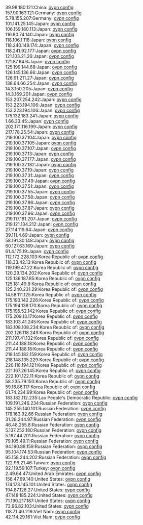39.98.180.121:China: [ovpn config](vpn/39_98_180_121.ovpn)  
157.90.163.121:Germany: [ovpn config](vpn/157_90_163_121.ovpn)  
5.78.155.207:Germany: [ovpn config](vpn/5_78_155_207.ovpn)  
101.141.25.145:Japan: [ovpn config](vpn/101_141_25_145.ovpn)  
106.159.180.113:Japan: [ovpn config](vpn/106_159_180_113.ovpn)  
116.80.74.140:Japan: [ovpn config](vpn/116_80_74_140.ovpn)  
118.106.1.118:Japan: [ovpn config](vpn/118_106_1_118.ovpn)  
118.240.149.174:Japan: [ovpn config](vpn/118_240_149_174.ovpn)  
118.241.92.177:Japan: [ovpn config](vpn/118_241_92_177.ovpn)  
121.103.21.26:Japan: [ovpn config](vpn/121_103_21_26.ovpn)  
121.87.64.6:Japan: [ovpn config](vpn/121_87_64_6.ovpn)  
125.199.144.68:Japan: [ovpn config](vpn/125_199_144_68.ovpn)  
126.145.136.66:Japan: [ovpn config](vpn/126_145_136_66.ovpn)  
126.91.211.27:Japan: [ovpn config](vpn/126_91_211_27.ovpn)  
138.64.66.254:Japan: [ovpn config](vpn/138_64_66_254.ovpn)  
14.3.150.205:Japan: [ovpn config](vpn/14_3_150_205.ovpn)  
14.3.169.201:Japan: [ovpn config](vpn/14_3_169_201.ovpn)  
153.207.254.242:Japan: [ovpn config](vpn/153_207_254_242.ovpn)  
153.223.194.106:Japan: [ovpn config](vpn/153_223_194_106.ovpn)  
153.223.194.106:Japan: [ovpn config](vpn/153_223_194_106.ovpn)  
175.132.183.241:Japan: [ovpn config](vpn/175_132_183_241.ovpn)  
1.66.33.45:Japan: [ovpn config](vpn/1_66_33_45.ovpn)  
202.171.116.199:Japan: [ovpn config](vpn/202_171_116_199.ovpn)  
217.178.25.54:Japan: [ovpn config](vpn/217_178_25_54.ovpn)  
219.100.37.104:Japan: [ovpn config](vpn/219_100_37_104.ovpn)  
219.100.37.105:Japan: [ovpn config](vpn/219_100_37_105.ovpn)  
219.100.37.107:Japan: [ovpn config](vpn/219_100_37_107.ovpn)  
219.100.37.13:Japan: [ovpn config](vpn/219_100_37_13.ovpn)  
219.100.37.177:Japan: [ovpn config](vpn/219_100_37_177.ovpn)  
219.100.37.182:Japan: [ovpn config](vpn/219_100_37_182.ovpn)  
219.100.37.19:Japan: [ovpn config](vpn/219_100_37_19.ovpn)  
219.100.37.31:Japan: [ovpn config](vpn/219_100_37_31.ovpn)  
219.100.37.49:Japan: [ovpn config](vpn/219_100_37_49.ovpn)  
219.100.37.51:Japan: [ovpn config](vpn/219_100_37_51.ovpn)  
219.100.37.55:Japan: [ovpn config](vpn/219_100_37_55.ovpn)  
219.100.37.58:Japan: [ovpn config](vpn/219_100_37_58.ovpn)  
219.100.37.86:Japan: [ovpn config](vpn/219_100_37_86.ovpn)  
219.100.37.87:Japan: [ovpn config](vpn/219_100_37_87.ovpn)  
219.100.37.96:Japan: [ovpn config](vpn/219_100_37_96.ovpn)  
219.117.181.207:Japan: [ovpn config](vpn/219_117_181_207.ovpn)  
219.121.134.212:Japan: [ovpn config](vpn/219_121_134_212.ovpn)  
27.114.119.64:Japan: [ovpn config](vpn/27_114_119_64.ovpn)  
39.111.4.69:Japan: [ovpn config](vpn/39_111_4_69.ovpn)  
58.191.30.148:Japan: [ovpn config](vpn/58_191_30_148.ovpn)  
60.127.63.169:Japan: [ovpn config](vpn/60_127_63_169.ovpn)  
61.4.175.19:Japan: [ovpn config](vpn/61_4_175_19.ovpn)  
112.172.228.103:Korea Republic of: [ovpn config](vpn/112_172_228_103.ovpn)  
118.33.42.13:Korea Republic of: [ovpn config](vpn/118_33_42_13.ovpn)  
119.199.47.22:Korea Republic of: [ovpn config](vpn/119_199_47_22.ovpn)  
120.29.134.202:Korea Republic of: [ovpn config](vpn/120_29_134_202.ovpn)  
125.136.187.85:Korea Republic of: [ovpn config](vpn/125_136_187_85.ovpn)  
125.181.49.8:Korea Republic of: [ovpn config](vpn/125_181_49_8.ovpn)  
125.240.231.29:Korea Republic of: [ovpn config](vpn/125_240_231_29.ovpn)  
14.58.111.125:Korea Republic of: [ovpn config](vpn/14_58_111_125.ovpn)  
175.193.142.226:Korea Republic of: [ovpn config](vpn/175_193_142_226.ovpn)  
175.194.138.170:Korea Republic of: [ovpn config](vpn/175_194_138_170.ovpn)  
175.195.52.142:Korea Republic of: [ovpn config](vpn/175_195_52_142.ovpn)  
175.209.13.17:Korea Republic of: [ovpn config](vpn/175_209_13_17.ovpn)  
183.103.41.245:Korea Republic of: [ovpn config](vpn/183_103_41_245.ovpn)  
183.108.108.234:Korea Republic of: [ovpn config](vpn/183_108_108_234.ovpn)  
202.126.118.249:Korea Republic of: [ovpn config](vpn/202_126_118_249.ovpn)  
211.197.41.132:Korea Republic of: [ovpn config](vpn/211_197_41_132.ovpn)  
211.44.188.18:Korea Republic of: [ovpn config](vpn/211_44_188_18.ovpn)  
211.44.188.18:Korea Republic of: [ovpn config](vpn/211_44_188_18.ovpn)  
218.145.182.159:Korea Republic of: [ovpn config](vpn/218_145_182_159.ovpn)  
218.148.135.229:Korea Republic of: [ovpn config](vpn/218_148_135_229.ovpn)  
220.118.194.121:Korea Republic of: [ovpn config](vpn/220_118_194_121.ovpn)  
221.167.26.145:Korea Republic of: [ovpn config](vpn/221_167_26_145.ovpn)  
222.101.122.11:Korea Republic of: [ovpn config](vpn/222_101_122_11.ovpn)  
58.235.79.150:Korea Republic of: [ovpn config](vpn/58_235_79_150.ovpn)  
59.16.86.117:Korea Republic of: [ovpn config](vpn/59_16_86_117.ovpn)  
61.74.234.69:Korea Republic of: [ovpn config](vpn/61_74_234_69.ovpn)  
183.182.112.235:Lao People's Democratic Republic: [ovpn config](vpn/183_182_112_235.ovpn)  
109.191.246.234:Russian Federation: [ovpn config](vpn/109_191_246_234.ovpn)  
145.255.140.101:Russian Federation: [ovpn config](vpn/145_255_140_101.ovpn)  
178.163.92.66:Russian Federation: [ovpn config](vpn/178_163_92_66.ovpn)  
31.28.244.97:Russian Federation: [ovpn config](vpn/31_28_244_97.ovpn)  
46.48.255.8:Russian Federation: [ovpn config](vpn/46_48_255_8.ovpn)  
5.137.252.180:Russian Federation: [ovpn config](vpn/5_137_252_180.ovpn)  
5.167.44.201:Russian Federation: [ovpn config](vpn/5_167_44_201.ovpn)  
79.105.49.11:Russian Federation: [ovpn config](vpn/79_105_49_11.ovpn)  
94.190.88.159:Russian Federation: [ovpn config](vpn/94_190_88_159.ovpn)  
95.104.174.53:Russian Federation: [ovpn config](vpn/95_104_174_53.ovpn)  
95.158.244.202:Russian Federation: [ovpn config](vpn/95_158_244_202.ovpn)  
122.99.21.46:Taiwan: [ovpn config](vpn/122_99_21_46.ovpn)  
92.119.59.107:Turkey: [ovpn config](vpn/92_119_59_107.ovpn)  
2.49.64.47:United Arab Emirates: [ovpn config](vpn/2_49_64_47.ovpn)  
156.47.69.140:United States: [ovpn config](vpn/156_47_69_140.ovpn)  
174.173.145.101:United States: [ovpn config](vpn/174_173_145_101.ovpn)  
194.87.128.27:United States: [ovpn config](vpn/194_87_128_27.ovpn)  
47.148.185.224:United States: [ovpn config](vpn/47_148_185_224.ovpn)  
71.190.217.187:United States: [ovpn config](vpn/71_190_217_187.ovpn)  
73.96.82.103:United States: [ovpn config](vpn/73_96_82_103.ovpn)  
118.71.40.219:Viet Nam: [ovpn config](vpn/118_71_40_219.ovpn)  
42.114.29.161:Viet Nam: [ovpn config](vpn/42_114_29_161.ovpn)  
